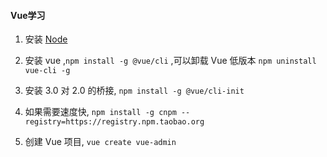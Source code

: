 #### Vue学习

1. 安装 [Node](https://nodejs.org/en/download)

2. 安装 vue ,`npm install -g @vue/cli` ,可以卸载 Vue 低版本 `npm uninstall vue-cli -g`

3. 安装 3.0 对 2.0 的桥接, `npm install -g @vue/cli-init`

4. 如果需要速度快, `npm install -g cnpm --registry=https://registry.npm.taobao.org`

5. 创建 Vue 项目, `vue create vue-admin`
